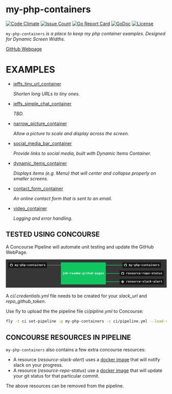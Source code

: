 # my-php-containers

[![Code Climate](https://codeclimate.com/github/JeffDeCola/my-php-containers/badges/gpa.svg)](https://codeclimate.com/github/JeffDeCola/my-php-containers)
[![Issue Count](https://codeclimate.com/github/JeffDeCola/my-php-containers/badges/issue_count.svg)](https://codeclimate.com/github/JeffDeCola/my-php-containers/issues)
[![Go Report Card](https://goreportcard.com/badge/jeffdecola/my-php-containers)](https://goreportcard.com/report/jeffdecola/my-php-containers)
[![GoDoc](https://godoc.org/github.com/JeffDeCola/my-php-containers?status.svg)](https://godoc.org/github.com/JeffDeCola/my-php-containers)
[![License](http://img.shields.io/:license-mit-blue.svg)](http://jeffdecola.mit-license.org)

`my-php-containers` _is a place to keep my php container examples.
Designed for Dynamic Screen Widths._

[GitHub Webpage](https://jeffdecola.github.io/my-php-containers/)

# EXAMPLES

* [jeffs_tiny_url_container](https://github.com/JeffDeCola/my-php-containers/tree/master/jeffs_tiny_url_container)

   _Shorten long URLs to tiny ones._

* [jeffs_simple_chat_container](https://github.com/JeffDeCola/my-php-containers/tree/master/jeffs_simple_chat_container)

   _TBD._

* [narrow_picture_container](https://github.com/JeffDeCola/my-php-containers/tree/master/narrow_picture_container)

   _Allow a picture to scale and display across the screen._

* [social_media_bar_container](https://github.com/JeffDeCola/my-php-containers/tree/master/social_media_bar_container)

   _Provide links to social media, built with Dynamic Items Container._

* [dynamic_items_container](https://github.com/JeffDeCola/my-php-containers/tree/master/dynamic_items_container)

   _Displays items (e.g. Menu) that will center and collapse properly on smaller screens._

* [contact_form_container](https://github.com/JeffDeCola/my-php-containers/tree/master/contact_form_container)

   _An online contact form that is sent to an email._

* [video_container](https://github.com/JeffDeCola/my-php-containers/tree/master/video_container)

   _Logging and error handling._

## TESTED USING CONCOURSE

A Concourse Pipeline will automate unit testing and update the GitHub WebPage.

![IMAGE - my-php-containers concourse ci piepline - IMAGE](docs/pics/my-php-containers-pipeline.jpg)

A _ci/.credentials.yml_ file needs to be created for your _slack_url_ and _repo_github_token_.

Use fly to upload the the pipeline file _ci/pipline.yml_ to Concourse:

```bash
fly -t ci set-pipeline -p my-php-containers -c ci/pipeline.yml --load-vars-from ci/.credentials.yml
```

## CONCOURSE RESOURCES IN PIPELINE

`my-php-containers` also contains a few extra concourse resources:

* A resource (_resource-slack-alert_) uses a [docker image](https://hub.docker.com/r/cfcommunity/slack-notification-resource)
  that will notify slack on your progress.
* A resource (_resource-repo-status_) use a [docker image](https://hub.docker.com/r/dpb587/github-status-resource)
  that will update your git status for that particular commit.

The above resources can be removed from the pipeline.
